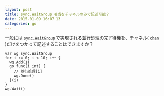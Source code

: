 ```yaml
---
layout: post
title: sync.WaitGroup 相当をチャネルのみで記述可能？
date: 2015-01-09 16:07:13
categories: go
---
```

<p>一般には <a href="http://golang.org/pkg/sync/#WaitGroup" rel="nofollow"><code>sync.WaitGroup</code></a> で実現される並行処理の完了待機を、チャネル( <a href="http://www.golang-book.com/10/index.htm#section2" rel="nofollow"><code>chan</code></a> )だけをつかって記述することはできますか？</p>

<pre class="lang-go prettyprint-override"><code>var wg sync.WaitGroup
for i := 0; i &lt; 10; i++ {
  wg.Add(1)
  go func(i int) {
    // 並行処理[i]
    wg.Done()
  }(i)
}
wg.Wait()
</code></pre>
